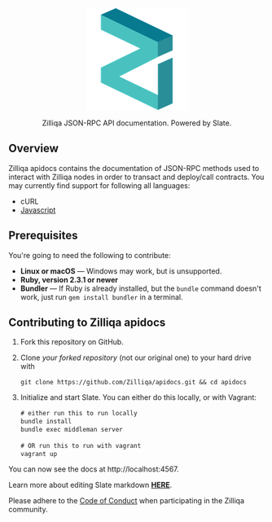 <p align="center">
    <img src="https://github.com/Zilliqa/Zilliqa/blob/master/img/zilliqa-logo-color.png" width="200" height="200">
</p>

<p align="center">Zilliqa JSON-RPC API documentation. Powered by Slate.</p>

## Overview

Zilliqa apidocs contains the documentation of JSON-RPC methods used to interact with Zilliqa nodes in order to transact and deploy/call contracts. You may currently find support for following all languages:

* cURL
* [Javascript](https://github.com/Zilliqa/Zilliqa-JavaScript-Library)

## Prerequisites

You're going to need the following to contribute:

* **Linux or macOS** — Windows may work, but is unsupported.
* **Ruby, version 2.3.1 or newer**
* **Bundler** — If Ruby is already installed, but the `bundle` command doesn't work, just run `gem install bundler` in a terminal.

## Contributing to Zilliqa apidocs

1. Fork this repository on GitHub.
2. Clone *your forked repository* (not our original one) to your hard drive with
    ```shell
    git clone https://github.com/Zilliqa/apidocs.git && cd apidocs
    ```
3. Initialize and start Slate. You can either do this locally, or with Vagrant:

    ```shell
    # either run this to run locally
    bundle install
    bundle exec middleman server

    # OR run this to run with vagrant
    vagrant up
    ```

You can now see the docs at http://localhost:4567.

Learn more about editing Slate markdown [**HERE**](https://github.com/lord/slate/wiki/Markdown-Syntax).

Please adhere to the [Code of Conduct](./CODE_OF_CONDUCT.md) when participating in the Zilliqa community.
